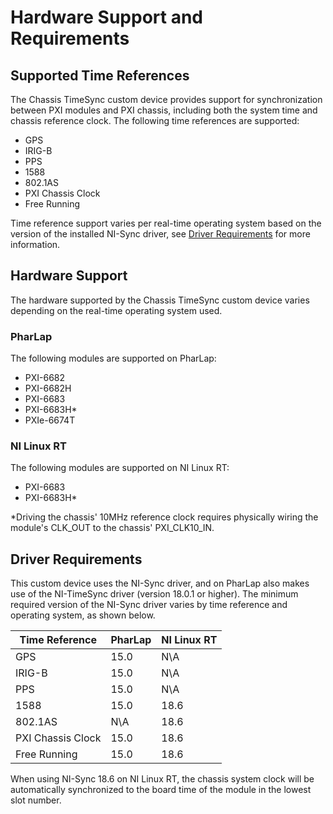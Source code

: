 # Hardware Support and Requirements

## Supported Time References

The Chassis TimeSync custom device provides support for synchronization between PXI modules and PXI chassis, including both the system time and chassis reference clock.
The following time references are supported:

- GPS
- IRIG-B
- PPS
- 1588
- 802.1AS
- PXI Chassis Clock
- Free Running

Time reference support varies per real-time operating system based on the version of the installed NI-Sync driver, see [Driver Requirements](#Driver-Requirements) for more information.


## Hardware Support

The hardware supported by the Chassis TimeSync custom device varies depending on the real-time operating system used.

### PharLap

The following modules are supported on PharLap:

- PXI-6682
- PXI-6682H
- PXI-6683
- PXI-6683H\*
- PXIe-6674T

### NI Linux RT

The following modules are supported on NI Linux RT:

- PXI-6683
- PXI-6683H\*

\*Driving the chassis' 10MHz reference clock requires physically wiring the module's CLK_OUT to the chassis' PXI_CLK10_IN.


## Driver Requirements

This custom device uses the NI-Sync driver, and on PharLap also makes use of the NI-TimeSync driver (version 18.0.1 or higher).
The minimum required version of the NI-Sync driver varies by time reference and operating system, as shown below.

<!-- This is a table (instead of e.g. a list) since GPS, IRIG, and PPS will likely be supported on NI Linux RT in the future, but will require a newer NI-Sync driver than required to support 1588 or 802.1AS. -->

| Time Reference          | PharLap | NI Linux RT |
|-------------------------|---------|-------------|
| GPS                     | 15.0    | N\A         |
| IRIG-B                  | 15.0    | N\A         |
| PPS                     | 15.0    | N\A         |
| 1588                    | 15.0    | 18.6        |
| 802.1AS                 | N\A     | 18.6        |
| PXI Chassis Clock       | 15.0    | 18.6        |
| Free Running            | 15.0    | 18.6        |

When using NI-Sync 18.6 on NI Linux RT, the chassis system clock will be automatically synchronized to the board time of the module in the lowest slot number.